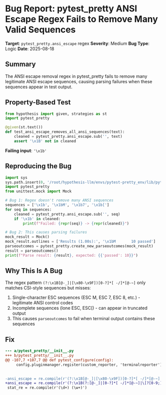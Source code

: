 # Bug Report: pytest_pretty ANSI Escape Regex Fails to Remove Many Valid Sequences

**Target**: `pytest_pretty.ansi_escape` regex
**Severity**: Medium
**Bug Type**: Logic
**Date**: 2025-08-18

## Summary

The ANSI escape removal regex in pytest_pretty fails to remove many legitimate ANSI escape sequences, causing parsing failures when these sequences appear in test output.

## Property-Based Test

```python
from hypothesis import given, strategies as st
import pytest_pretty

@given(st.text())
def test_ansi_escape_removes_all_ansi_sequences(text):
    cleaned = pytest_pretty.ansi_escape.sub('', text)
    assert '\x1B' not in cleaned
```

**Failing input**: `'\x1b'`

## Reproducing the Bug

```python
import sys
sys.path.insert(0, '/root/hypothesis-llm/envs/pytest-pretty_env/lib/python3.13/site-packages')
import pytest_pretty
from unittest.mock import Mock

# Bug 1: Regex doesn't remove many ANSI sequences
sequences = ['\x1b', '\x1bM', '\x1b7', '\x1b[']
for seq in sequences:
    cleaned = pytest_pretty.ansi_escape.sub('', seq)
    if '\x1b' in cleaned:
        print(f"Failed: {repr(seq)} -> {repr(cleaned)}")

# Bug 2: This causes parsing failures
mock_result = Mock()
mock_result.outlines = ['Results (1.00s):', '\x1bM       10 passed']
parseoutcomes = pytest_pretty.create_new_parseoutcomes(mock_result)
result = parseoutcomes()
print(f"Parse result: {result}, expected: {{'passed': 10}}")
```

## Why This Is A Bug

The regex pattern `(?:\x1B[@-_]|[\x80-\x9F])[0-?]*[ -/]*[@-~]` only matches CSI-style sequences but misses:
1. Single-character ESC sequences (ESC M, ESC 7, ESC 8, etc.) - legitimate ANSI control codes
2. Incomplete sequences (lone ESC, ESC[) - can appear in truncated output
3. This causes `parseoutcomes` to fail when terminal output contains these sequences

## Fix

```diff
--- a/pytest_pretty/__init__.py
+++ b/pytest_pretty/__init__.py
@@ -107,7 +107,7 @@ def pytest_configure(config):
     config.pluginmanager.register(custom_reporter, 'terminalreporter')
 
 
-ansi_escape = re.compile(r'(?:\x1B[@-_]|[\x80-\x9F])[0-?]*[ -/]*[@-~]')
+ansi_escape = re.compile(r'(?:\x1B(?:[@-_]|[0-?]*[ -/]*[@-~]|\[?[0-9;]*[a-zA-Z]?)?|[\x80-\x9F][0-?]*[ -/]*[@-~])')
 stat_re = re.compile(r'(\d+) (\w+)')
```